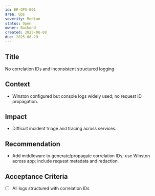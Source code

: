 ```yaml
---
id: ER-OPS-001
area: Ops
severity: Medium
status: Open
owner: Backend
created: 2025-08-08
due: 2025-08-29
---
```


## Title
No correlation IDs and inconsistent structured logging

## Context
- Winston configured but console logs widely used; no request ID propagation.

## Impact
- Difficult incident triage and tracing across services.

## Recommendation
- Add middleware to generate/propagate correlation IDs; use Winston across app; include request metadata and redaction.

## Acceptance Criteria
- [ ] All logs structured with correlation IDs
